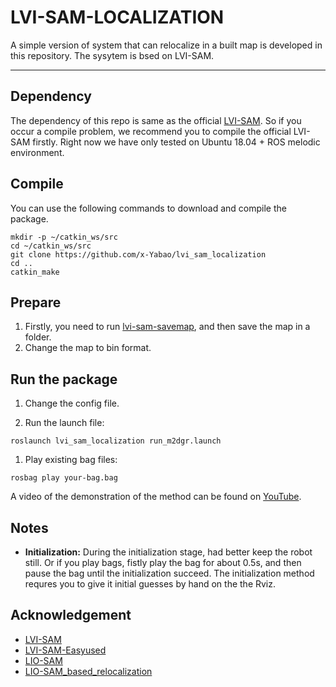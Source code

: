 # LVI-SAM-LOCALIZATION
A simple version of system that can relocalize in a built map is developed in this repository. The sysytem is bsed on LVI-SAM.

---

## Dependency
The dependency of this repo is same as the official [LVI-SAM](https://github.com/TixiaoShan/LVI-SAM). So if you occur a compile problem, we recommend you to compile the official LVI-SAM firstly. Right now we have only tested on Ubuntu 18.04 + ROS melodic environment.

## Compile
You can use the following commands to download and compile the package.
```
mkdir -p ~/catkin_ws/src
cd ~/catkin_ws/src
git clone https://github.com/x-Yabao/lvi_sam_localization
cd ..
catkin_make
```

## Prepare
1. Firstly, you need to run [lvi-sam-savemap](https://github.com/x-Yabao/lvi_sam_savemap), and then save the map in a folder.
2. Change the map to bin format.


## Run the package
1. Change the config file.

2. Run the launch file:
```
roslaunch lvi_sam_localization run_m2dgr.launch
```

1. Play existing bag files:
```
rosbag play your-bag.bag
```

A video of the demonstration of the method can be found on [YouTube](https://youtu.be/PRsH8SpuSIc).



## Notes
- **Initialization:** During the initialization stage, had better keep the robot still. Or if you play bags, fistly play the bag for about 0.5s, and then pause the bag until the initialization succeed. The initialization method requres you to give it initial guesses by hand on the the Rviz.

## Acknowledgement
- [LVI-SAM](https://github.com/TixiaoShan/LVI-SAM)
- [LVI-SAM-Easyused](https://github.com/Cc19245/LVI-SAM-Easyused)
- [LIO-SAM](https://github.com/TixiaoShan/LIO-SAM)
- [LIO-SAM_based_relocalization](https://github.com/Gaochao-hit/LIO-SAM_based_relocalization)